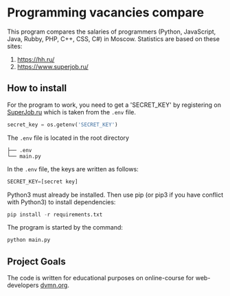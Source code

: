 # Programming vacancies compare
This program compares the salaries of programmers (Python, JavaScript,
Java, Rubby, PHP, C++, CSS, C#) in Moscow. 
Statistics are based on these sites:
1. <https://hh.ru/> 
2. <https://www.superjob.ru/>

## How to install

For the program to work, you need to get a 'SECRET_KEY' by registering on
[SuperJob.ru](https://api.superjob.ru/#) which is taken from the `.env` file.

```python
secret_key = os.getenv('SECRET_KEY')
```

The `.env` file is located in the root directory
```
├── .env
└── main.py
```

In the `.env` file, the keys are written as follows:

```python
SECRET_KEY=[secret key]
```
 
Python3 must already be installed. Then use pip (or pip3 if you have
conflict with Python3) to install dependencies:

```python
pip install -r requirements.txt
```

The program is started by the command:

```python
python main.py
```


## Project Goals
The code is written for educational purposes on online-course for web-developers [dvmn.org](https://dvmn.org).